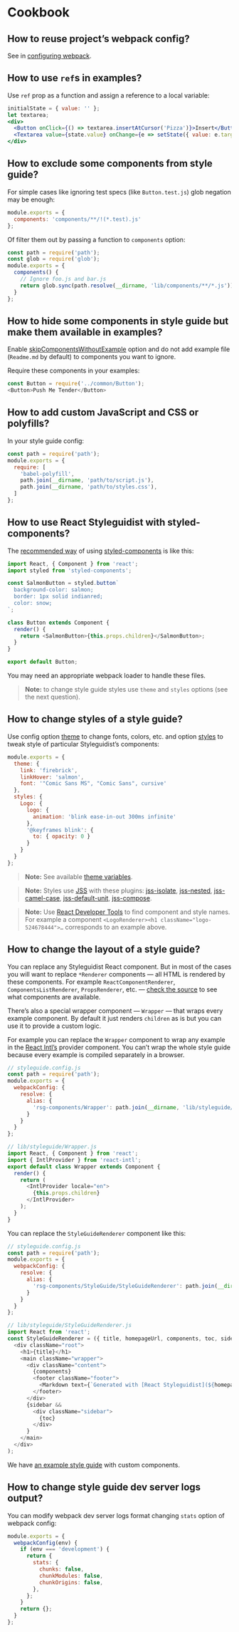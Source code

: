 # Cookbook

## How to reuse project’s webpack config?

See in [configuring webpack](Webpack.md#reusing-your-projects-webpack-config).

## How to use `ref`s in examples?

Use `ref` prop as a function and assign a reference to a local variable:

```jsx
initialState = { value: '' };
let textarea;
<div>
  <Button onClick={() => textarea.insertAtCursor('Pizza')}>Insert</Button>
  <Textarea value={state.value} onChange={e => setState({ value: e.target.value })} ref={ref => textarea = ref} />
</div>
```

## How to exclude some components from style guide?

For simple cases like ignoring test specs (like `Button.test.js`) glob negation may be enough:

```javascript
module.exports = {
  components: 'components/**/!(*.test).js'
};
```

Of filter them out by passing a function to `components` option:

```javascript
const path = require('path');
const glob = require('glob');
module.exports = {
  components() {
    // Ignore foo.js and bar.js
    return glob.sync(path.resolve(__dirname, 'lib/components/**/*.js')).filter(module => !/\/(foo|bar).js$/.test(module));
  }
};
```

## How to hide some components in style guide but make them available in examples?

Enable [skipComponentsWithoutExample](Configuration.md) option and do not add example file (`Readme.md` by default) to components you want to ignore.

Require these components in your examples:

```javascript
const Button = require('../common/Button');
<Button>Push Me Tender</Button>
```

## How to add custom JavaScript and CSS or polyfills?

In your style guide config:

```javascript
const path = require('path');
module.exports = {
  require: [
    'babel-polyfill',
    path.join(__dirname, 'path/to/script.js'),
    path.join(__dirname, 'path/to/styles.css'),
  ]
};
```

## How to use React Styleguidist with styled-components?

The [recommended way](https://github.com/styleguidist/react-styleguidist/issues/37#issuecomment-263502454) of using [styled-components](https://styled-components.com/) is like this:

```javascript
import React, { Component } from 'react';
import styled from 'styled-components';

const SalmonButton = styled.button`
  background-color: salmon;
  border: 1px solid indianred;
  color: snow;
`;

class Button extends Component {
  render() {
    return <SalmonButton>{this.props.children}</SalmonButton>;
  }
}

export default Button;
```

You may need an appropriate webpack loader to handle these files.

> **Note:** to change style guide styles use `theme` and `styles` options (see the next question).

## How to change styles of a style guide?

Use config option [theme](Configuration.md#theme) to change fonts, colors, etc. and option [styles](Configuration.md#configuration) to tweak style of particular Styleguidist’s components:

```javascript
module.exports = {
  theme: {
    link: 'firebrick',
    linkHover: 'salmon',
    font: '"Comic Sans MS", "Comic Sans", cursive'
  },
  styles: {
    Logo: {
      logo: {
        animation: 'blink ease-in-out 300ms infinite'
      },
      '@keyframes blink': {
        to: { opacity: 0 }
      }
    }
  }
};
```

> **Note:** See available [theme variables](../src/styles/theme.js).

> **Note:** Styles use [JSS](https://github.com/cssinjs/jss/blob/master/docs/json-api.md) with these plugins: [jss-isolate](https://github.com/cssinjs/jss-isolate), [jss-nested](https://github.com/cssinjs/jss-nested), [jss-camel-case](https://github.com/cssinjs/jss-camel-case), [jss-default-unit](https://github.com/cssinjs/jss-default-unit), [jss-compose](https://github.com/cssinjs/jss-compose).

> **Note:** Use [React Developer Tools](https://github.com/facebook/react-devtools) to find component and style names. For example a component `<LogoRenderer><h1 className="logo-524678444">…` corresponds to an example above.

## How to change the layout of a style guide?

You can replace any Styleguidist React component. But in most of the cases you will want to replace `*Renderer` components — all HTML is rendered by these components. For example `ReactComponentRenderer`, `ComponentsListRenderer`, `PropsRenderer`, etc. — [check the source](https://github.com/styleguidist/react-styleguidist/tree/master/src/rsg-components) to see what components are available.

There’s also a special wrapper component — `Wrapper` — that wraps every example component. By default it just renders `children` as is but you can use it to provide a custom logic.

For example you can replace the `Wrapper` component to wrap any example in the [React Intl’s](https://github.com/yahoo/react-intl) provider component. You can’t wrap the whole style guide because every example is compiled separately in a browser.

```javascript
// styleguide.config.js
const path = require('path');
module.exports = {
  webpackConfig: {
    resolve: {
      alias: {
        'rsg-components/Wrapper': path.join(__dirname, 'lib/styleguide/Wrapper')
      }
    }
  }
};

// lib/styleguide/Wrapper.js
import React, { Component } from 'react';
import { IntlProvider } from 'react-intl';
export default class Wrapper extends Component {
  render() {
    return (
      <IntlProvider locale="en">
        {this.props.children}
      </IntlProvider>
    );
  }
}
```

You can replace the `StyleGuideRenderer` component like this:

```javascript
// styleguide.config.js
const path = require('path');
module.exports = {
  webpackConfig: {
    resolve: {
      alias: {
        'rsg-components/StyleGuide/StyleGuideRenderer': path.join(__dirname, 'lib/styleguide/StyleGuideRenderer')
      }
    }
  }
};

// lib/styleguide/StyleGuideRenderer.js
import React from 'react';
const StyleGuideRenderer = ({ title, homepageUrl, components, toc, sidebar }) => (
  <div className="root">
    <h1>{title}</h1>
    <main className="wrapper">
      <div className="content">
        {components}
        <footer className="footer">
          <Markdown text={`Generated with [React Styleguidist](${homepageUrl})`} />
        </footer>
      </div>
      {sidebar &&
        <div className="sidebar">
          {toc}
        </div>
      }
    </main>
  </div>
);
```

We have [an example style guide](https://github.com/styleguidist/react-styleguidist/tree/master/examples/customised) with custom components.

## How to change style guide dev server logs output?

You can modify webpack dev server logs format changing `stats` option of webpack config:

```javascript
module.exports = {
  webpackConfig(env) {
    if (env === 'development') {
      return {
        stats: {
          chunks: false,
          chunkModules: false,
          chunkOrigins: false,
        },
      };
    }
    return {};
  }
};
```
